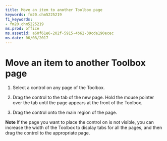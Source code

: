 ```yaml
---
title: Move an item to another Toolbox page
keywords: fm20.chm5225219
f1_keywords:
- fm20.chm5225219
ms.prod: office
ms.assetid: a60f61e6-202f-5915-4b62-39cda190ecec
ms.date: 06/08/2017
---
```



# Move an item to another Toolbox page




1. Select a control on any page of the Toolbox.
    
2. Drag the control to the tab of the new page. Hold the mouse pointer over the tab until the page appears at the front of the Toolbox.
    
3. Drag the control onto the main region of the page.
    




 **Note**  If the page you want to place the control on is not visible, you can increase the width of the Toolbox to display tabs for all the pages, and then drag the control to the appropriate page.


